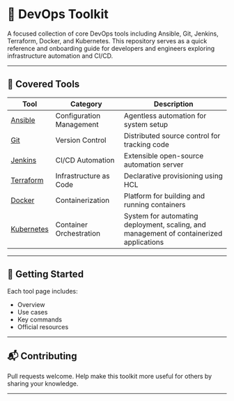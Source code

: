 # 🚀 DevOps Toolkit

A focused collection of core DevOps tools including Ansible, Git, Jenkins, Terraform, Docker, and Kubernetes. This repository serves as a quick reference and onboarding guide for developers and engineers exploring infrastructure automation and CI/CD.

---

## 🔧 Covered Tools

| Tool        | Category              | Description                                      |
|-------------|-----------------------|--------------------------------------------------|
| [Ansible](tools/ansible.md)     | Configuration Management | Agentless automation for system setup            |
| [Git](tools/git.md)            | Version Control          | Distributed source control for tracking code     |
| [Jenkins](tools/jenkins.md)    | CI/CD Automation         | Extensible open-source automation server         |
| [Terraform](tools/terraform.md)| Infrastructure as Code    | Declarative provisioning using HCL               |
| [Docker](tools/docker.md)      | Containerization          | Platform for building and running containers     |
| [Kubernetes](tools/kubernetes.md)| Container Orchestration | System for automating deployment, scaling, and management of containerized applications |

---

## 🧭 Getting Started

Each tool page includes:
- Overview
- Use cases
- Key commands
- Official resources

---

## 📬 Contributing

Pull requests welcome. Help make this toolkit more useful for others by sharing your knowledge.

---

